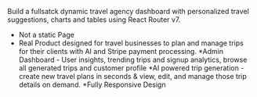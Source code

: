 Build a fullsatck dynamic travel agency dashboard with personalized travel suggestions, charts and tables using React Router v7.

* Not a static Page
* Real Product designed for travel businesses to plan and manage trips for their clients with AI  and Stripe payment processing.
*Admin Dashboard - User insights, trending trips and signup analytics, browse all generated trips and customer profile
*AI powered trip generation - create new travel plans in seconds & view, edit, and manage those trip details on demand.
*Fully Responsive Design
